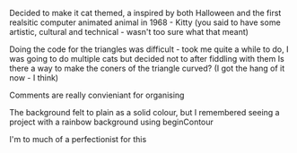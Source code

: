 Decided to make it cat themed, a inspired by both Halloween and the first realsitic computer animated animal in 1968 - Kitty (you said to have some artistic, cultural and technical - wasn't too sure what that meant)

Doing the code for the triangles was difficult - took me quite a while to do, I was going to do multiple cats but decided not to after fiddling with them
Is there a way to make the coners of the triangle curved?
(I got the hang of it now - I think)

Comments are really convieniant for organising

The background felt to plain as a solid colour, but I remembered seeing a project with a rainbow background using beginContour

I'm to much of a perfectionist for this
